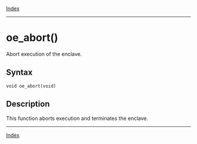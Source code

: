 [Index](index.md)

---
# oe_abort()

Abort execution of the enclave.

## Syntax

    void oe_abort(void)
## Description 

This function aborts execution and terminates the enclave.

---
[Index](index.md)

